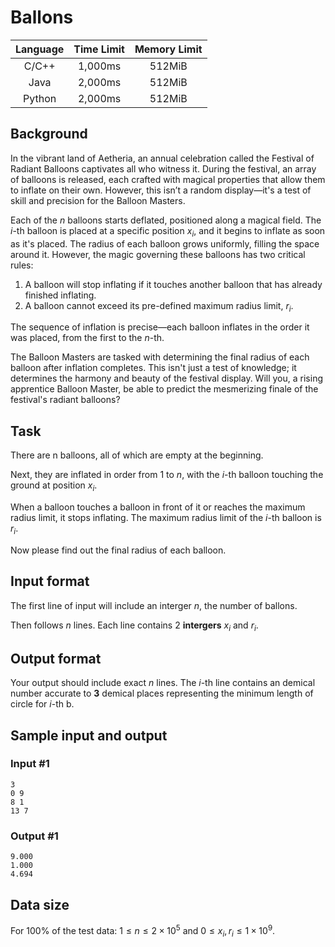 # Ballons

| Language | Time Limit | Memory Limit |
|:--------:|:----------:|:------------:|
|C/C++     |1,000ms     |512MiB        |
|Java      |2,000ms     |512MiB        |
|Python    |2,000ms     |512MiB        |

## Background

In the vibrant land of Aetheria, an annual celebration called the Festival of Radiant Balloons captivates all who witness it. During the festival, an array of balloons is released, each crafted with magical properties that allow them to inflate on their own. However, this isn’t a random display—it's a test of skill and precision for the Balloon Masters.

Each of the $n$ balloons starts deflated, positioned along a magical field. The $i$-th balloon is placed at a specific position $x_i$, and it begins to inflate as soon as it's placed. The radius of each balloon grows uniformly, filling the space around it. However, the magic governing these balloons has two critical rules:

1. A balloon will stop inflating if it touches another balloon that has already finished inflating.
2. A balloon cannot exceed its pre-defined maximum radius limit, $r_i$.

The sequence of inflation is precise—each balloon inflates in the order it was placed, from the first to the $n$-th.

The Balloon Masters are tasked with determining the final radius of each balloon after inflation completes. This isn't just a test of knowledge; it determines the harmony and beauty of the festival display. Will you, a rising apprentice Balloon Master, be able to predict the mesmerizing finale of the festival's radiant balloons?

## Task
There are n balloons, all of which are empty at the beginning.

Next, they are inflated in order from $1$ to $n$, with the $i$-th balloon touching the ground at position $x_i$.

When a balloon touches a balloon in front of it or reaches the maximum radius limit, it stops inflating. The maximum radius limit of the $i$-th balloon is $r_i$.

Now please find out the final radius of each balloon.

## Input format
The first line of input will include an interger $n$, the number of ballons.

Then follows $n$ lines. Each line contains $2$ **intergers** $x_i$ and $r_i$.

## Output format
Your output should include exact $n$ lines. The $i$-th line contains an demical number accurate to **3** demical places representing the minimum length of circle for $i$-th b.

## Sample input and output
### Input #1
```
3
0 9
8 1
13 7
```
### Output #1
```
9.000
1.000
4.694
```

## Data size
For 100\% of the test data: $1 \le n \le 2\times 10^{5}$ and $0\le x_i,r_i \le 1\times 10^{9}$.